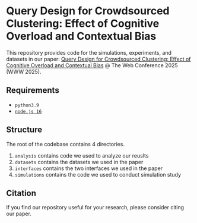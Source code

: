 # Query Design for Crowdsourced Clustering: Effect of Cognitive Overload and Contextual Bias

This repository provides code for the simulations, experiments, and datasets in our paper: [Query Design for Crowdsourced Clustering: Effect of Cognitive Overload and Contextual Bias](https://doi.org/10.1145/3696410.3714587) @ The Web Conference 2025 (WWW 2025).

## Requirements
- `python3.9`
- [`node.js 16`](https://nodejs.org/en/)

## Structure
The root of the codebase contains 4 directories.
1. `analysis` contains code we used to analyze our reuslts
2. `datasets` contains the datasets we used in the paper
3. `interfaces` contains the two interfaces we used in the paper
4. `simulations` contains the code we used to conduct simulation study

## Citation

If you find our repository useful for your research, please consider citing our paper.